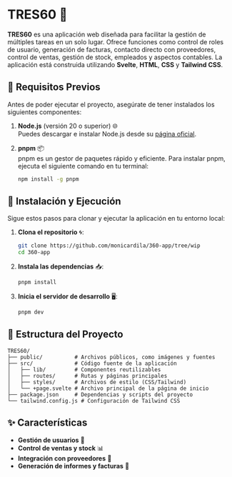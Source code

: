# TRES60 🚀

**TRES60** es una aplicación web diseñada para facilitar la gestión de múltiples tareas en un solo lugar. Ofrece funciones como control de roles de usuario, generación de facturas, contacto directo con proveedores, control de ventas, gestión de stock, empleados y aspectos contables. La aplicación está construida utilizando **Svelte**, **HTML**, **CSS** y **Tailwind CSS**.

## 🚧 Requisitos Previos

Antes de poder ejecutar el proyecto, asegúrate de tener instalados los siguientes componentes:

1. **Node.js** (versión 20 o superior) 🌐  
   Puedes descargar e instalar Node.js desde su [página oficial](https://nodejs.org/).

2. **pnpm** 📦  
   pnpm es un gestor de paquetes rápido y eficiente. Para instalar pnpm, ejecuta el siguiente comando en tu terminal:

    ```bash
    npm install -g pnpm
    ```

## 🚀 Instalación y Ejecución

Sigue estos pasos para clonar y ejecutar la aplicación en tu entorno local:

1. **Clona el repositorio** 🌀:

    ```bash
    git clone https://github.com/monicardila/360-app/tree/wip
    cd 360-app
    ```

2. **Instala las dependencias** 📥:

    ```bash
    pnpm install
    ```

3. **Inicia el servidor de desarrollo** 🖥️:

    ```bash
    pnpm dev
    ```

## 📁 Estructura del Proyecto

```plaintext
TRES60/
├── public/          # Archivos públicos, como imágenes y fuentes
├── src/             # Código fuente de la aplicación
│   ├── lib/         # Componentes reutilizables
│   ├── routes/      # Rutas y páginas principales
│   ├── styles/      # Archivos de estilo (CSS/Tailwind)
│   └── +page.svelte # Archivo principal de la página de inicio
├── package.json     # Dependencias y scripts del proyecto
└── tailwind.config.js # Configuración de Tailwind CSS
```

## ✨ Características

-   **Gestión de usuarios** 👥
-   **Control de ventas y stock** 📊
-   **Integración con proveedores** 🛒
-   **Generación de informes y facturas** 🧾
